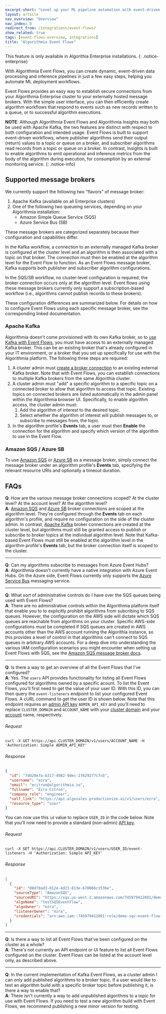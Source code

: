 ```yaml
---
excerpt-short: "Level up your ML pipeline automation with event-driven workflows."
layout: article
nav_overview: "Overview"
nav_index: 0
redirect_from: /integrations/event-flows/
show_related: true
tags: [event-flows-overview, integrations]
title: "Algorithmia Event Flows"
---
```


This feature is only available in Algorithia Enterprise installations.
{: .notice-enterprise}

With Algorithmia Event Flows, you can create dynamic, event-driven data processing and inference pipelines in just a few easy steps, helping you automate ML deployment workflows.

Event Flows provides an easy way to establish secure connections from your Algorithmia Enterprise cluster to your externally hosted message brokers. With the simple user interface, you can then efficiently create algorithm workflows that respond to events such as new records written to a queue, or to successful algorithm executions.

**NOTE**: Although Algorithmia Event Flows and Algorithmia Insights may both be used with Apache Kafka, the two features are distinct with respect to both configuration and intended usage. Event Flows is built to support event-driven workflows, where publisher algorithms send their output (return) values to a topic or queue on a broker, and subscriber algorithms read records from a topic or queue on a broker. In contrast, Insights is built to enable algorithms to emit operational and inference metrics from the body of the algorithm during execution, for consumption by an external monitoring service.
{: .notice-info}

## Supported message brokers

We currently support the following two "flavors" of message broker:

1. Apache Kafka (available on all Enterprise clusters)
2. One of the following two queueing services, depending on your Algorithmia installation:
    - Amazon Simple Queue Service (SQS)
    - Azure Service Bus (SB)

These message brokers are categorized separately because their configuration and capabilities differ.

In the Kafka workflow, a connection to an externally managed Kafka broker is configured at the cluster level and an algorithm is then associated with a topic on that broker. The connection must then be enabled at the algorithm level for the Event Flow to function. As an Event Flows message broker, Kafka supports both publisher and subscriber algorithm configurations.

In the SQS/SB workflow, no cluster-level configuration is required; the broker connection occurs only at the algorithm level. Event flows using these message brokers currently only support a subscription-based workflow (i.e., algorithms cannot publish records to these brokers).

These configuration differences are summarized below. For details on how to configure Event Flows using each specific message broker, see the corresponding linked documentation.

### Apache Kafka

Algorithmia doesn't come provisioned with its own Kafka broker, so to [use Kafka with Event Flows](/developers/event-flows/apache-kafka), you must have access to an externally managed Kafka broker. This can be an existing broker that's already configured in your IT environment, or a broker that you set up specifically for use with the Algorithmia platform. The following three steps are required:

1. A cluster admin must [create a broker connection](https://training.algorithmia.com/exploring-the-admin-panel/807062) to an existing external Kafka broker. Note that with Event Flows, you can establish connections to multiple Kafka brokers from the same Algorithia cluster.
2. A cluster admin must "add" a specific algorithm to a specific topic on a connected broker to allow that algorithm to access that topic. Existing topics on connected brokers are listed automatically in the admin panel within the Algorithmia browser UI. Specifically, to enable algorithm access, the cluster admin must:
    1. Add the algorithm of interest to the desired topic.
    2. Select whether the algorithm of interest will publish messages to, or subscribe to messages from, the topic.
3. In the algorithm profile's **Events** tab, a user must then **Enable** the connection for the algorithm and specify which version of the algorithm to use in the Event Flow.

### Amazon SQS / Azure SB

To use [Amazon SQS](/developers/event-flows/amazon-sqs/) or [Azure SB](/developers/event-flows/azure-sb/) as a message broker, simply connect the message broker under an algorithm profile's **Events** tab, specifying the relevant resource URIs and optionally a timeout duration.

## FAQs

**Q**: How are the various message broker connections scoped? At the cluster level? At the account level? At the algorithm level?<br/>
**A**: [Amazon SQS](/developers/event-flows/amazon-sqs/) and [Azure SB](/developers/event-flows/azure-sb/) broker connections are scoped at the algorithm level. They're configured through the **Events** tab on each algorithm's profile, and require no configuration on the side of the cluster admin. In contrast, [Apache Kafka](/developers/event-flows/apache-kafka) broker connections are created at the cluster level, but algorithms must still be granted access to publish or subscribe to broker topics at the individual algorithm level. Note that Kafka-based Event Flows must still be enabled at the algorithm level in the algorithm profile's **Events** tab, but the broker connection itself is scoped to the cluster.

---

**Q**: Can my algorithms subscribe to messages from Azure Event Hubs?<br/>
**A**: Algorithmia doesn't currently have a native integration with Azure Event Hubs. On the Azure side, Event Flows currently only supports the [Azure Service Bus](/developers/event-flows/azure-sb/) messaging service.

---

**Q**: What sort of administrative controls do I have over the SQS queues being used with Event Flows?<br/>
**A**: There are no administrative controls within the Algorithmia platform itself that enable you to to explicitly prohibit algorithms from subcribing to SQS queues. However, the configuration on the AWS side will dictate which SQS queues are reachable from algorithms on your cluster. Specific AWS-side configurations must be completed if SQS queues are created in AWS accounts other than the AWS account running the Algorithia instance, so this provides a level of control in that algorithms can't connect to SQS queues in arbitrary AWS accounts. For a deep dive into understanding the various IAM configuration scenarios you might encounter when setting up Event Flows with SQS, see the [Amazon SQS message broker docs](/developers/event-flows/amazon-sqs#scenarios).

---

**Q**: Is there a way to get an overview of all the Event Flows that I've configured?<br/>
**A**: Yes. The `users` API provides functionality for listing all Event Flows configured for algorithms owned by a specific acount. To list the Event Flows, you'll first need to get the value of your user ID. With this ID, you can then query the `event-listeners` endpoint to list your configured Event Flows. A cURL command to get the user ID is shown below. Note that this endpoint requires an [admin API key](/developers/glossary/#admin-api-key) `ADMIN_API_KEY` and you'll need to replace `CLUSTER_DOMAIN` and `ACCOUNT_NAME` with your [cluster domain](/developers/glossary/#cluster-domain) and your [account](/developers/glossary/#account) name, respectively.

###### Request
```shell
curl -X GET https://api.CLUSTER_DOMAIN/v1/users/ACCOUNT_NAME -H 'Authorization: Simple ADMIN_API_KEY'
```
###### Response
```json
{
  "id": "7dd20e7a-b317-4982-9dec-27629277c7cb",
  "username": "ezra",
  "email": "ecitron@algorithmia.io",
  "fullname": "Ezra Citron",
  "company_role": "engineer",
  "self_link": "https://api.algosales.productionize.ai/v1/users/ezra",
  "resource_type": "user"
}
```

You can now use this `id` value to replace `USER_ID` in the code below. Note that you'll now need to provide a standard (non-admin) [API key](/developers/glossary/#api-key).

###### Request
```shell
curl -X GET https://api.CLUSTER_DOMAIN/v1/users/USER_ID/event-listeners -H 'Authorization: Simple API_KEY'
```
###### Response
```json
[
  {
    "id": "08d78ad3-012e-4d21-813e-670066c153be",
    "sourceType": "AmazonSQS",
    "sourceURI": "https://sqs.us-west-2.amazonaws.com/745979412891/demo-queue",
    "algoName": "testSQSEventFlow",
    "algoOwner": "ezra",
    "listenerOwner": "ezra",
    "credentials": "arn:aws:iam::745979412891:role/demo-sqs-event-flow-algoqueuerole-CB94YFAH6WYQ"
  }
]
```

---

**Q**: Is there a way to list all Event Flows that've been configured on the cluster as a whole?<br/>
**A**: There's not currently an API endpoint or UI feature to list all Event Flows configured on the cluster. Event Flows can be listed at the account level only, as described above.

---

**Q**: In the current implementation of Kafka Event Flows, as a cluster admin I can only add published algorithms to a broker topic. If a user would like to test an algorithm build with a specific broker topic before publishing it, is there a way to enable that?<br/>
**A**: There isn't currently a way to add unpublished algorithms to a topic for use with Event Flows. If you need to test a new algorithm build with Event Flows, we recommend publishing a new minor version for testing.